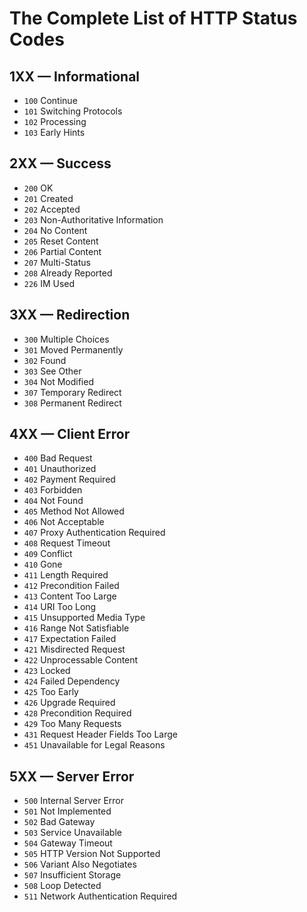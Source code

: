 # The Complete List of HTTP Status Codes

## 1XX — Informational
- `100` Continue
- `101` Switching Protocols
- `102` Processing
- `103` Early Hints

## 2XX — Success
- `200` OK
- `201` Created
- `202` Accepted
- `203` Non-Authoritative Information
- `204` No Content
- `205` Reset Content
- `206` Partial Content
- `207` Multi-Status
- `208` Already Reported
- `226` IM Used

## 3XX — Redirection
- `300` Multiple Choices
- `301` Moved Permanently
- `302` Found
- `303` See Other
- `304` Not Modified
- `307` Temporary Redirect
- `308` Permanent Redirect

## 4XX — Client Error
- `400` Bad Request
- `401` Unauthorized
- `402` Payment Required
- `403` Forbidden
- `404` Not Found
- `405` Method Not Allowed
- `406` Not Acceptable
- `407` Proxy Authentication Required
- `408` Request Timeout
- `409` Conflict
- `410` Gone
- `411` Length Required
- `412` Precondition Failed
- `413` Content Too Large
- `414` URI Too Long
- `415` Unsupported Media Type
- `416` Range Not Satisfiable
- `417` Expectation Failed
- `421` Misdirected Request
- `422` Unprocessable Content
- `423` Locked
- `424` Failed Dependency
- `425` Too Early
- `426` Upgrade Required
- `428` Precondition Required
- `429` Too Many Requests
- `431` Request Header Fields Too Large
- `451` Unavailable for Legal Reasons

## 5XX — Server Error
- `500` Internal Server Error
- `501` Not Implemented
- `502` Bad Gateway
- `503` Service Unavailable
- `504` Gateway Timeout
- `505` HTTP Version Not Supported
- `506` Variant Also Negotiates
- `507` Insufficient Storage
- `508` Loop Detected
- `511` Network Authentication Required
